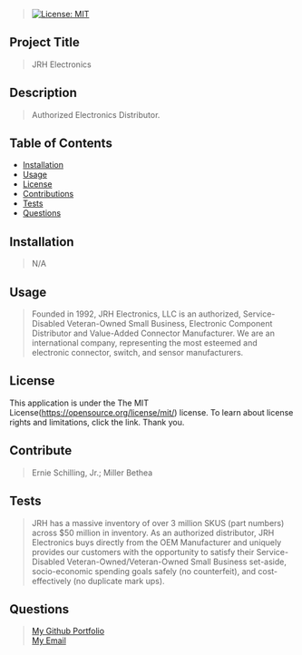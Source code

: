 
 
  > [![License: MIT](https://img.shields.io/badge/License-MIT-yellow.svg)](https://opensource.org/licenses/MIT)

  ## Project Title
  >  JRH Electronics

  ## Description 
  > Authorized Electronics Distributor.

  ## Table of Contents
  * [Installation](#installation) 
  * [Usage](#usage)
  * [License](#license)
  * [Contributions](#contributions)
  * [Tests](#tests)
  * [Questions](#questions)

  ## Installation
  >  N/A  

  ## Usage
  >  Founded in 1992, JRH Electronics, LLC is an authorized, Service-Disabled Veteran-Owned Small Business, Electronic Component Distributor and Value-Added Connector Manufacturer. We are an international company, representing the most esteemed and electronic connector, switch, and sensor manufacturers.

  >  
  ## License
  This application is under the The MIT License(https://opensource.org/license/mit/) license. To learn about license rights and limitations, click the link. Thank you.

  ## Contribute 
  >  Ernie Schilling, Jr.; Miller Bethea

  ## Tests
  >  JRH has a massive inventory of over 3 million SKUS (part numbers) across $50 million in inventory. As an authorized distributor, JRH Electronics buys directly from the OEM Manufacturer and uniquely provides our customers with the opportunity to satisfy their Service-Disabled Veteran-Owned/Veteran-Owned Small Business set-aside, socio-economic spending goals safely (no counterfeit), and cost-effectively (no duplicate mark ups).

  ## Questions 
  > [My Github Portfolio](https://github.com/upennbootcamp23) <br>
  > [My Email](alexandersegerev@gmail.com)

  